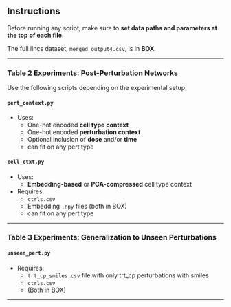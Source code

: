 ## Instructions

Before running any script, make sure to **set data paths and parameters at the top of each file**.

The full lincs dataset, `merged_output4.csv`, is in **BOX**.

---

### Table 2 Experiments: Post-Perturbation Networks

Use the following scripts depending on the experimental setup:

#### `pert_context.py`

- Uses:
  - One-hot encoded **cell type context**
  - One-hot encoded **perturbation context**
  - Optional inclusion of **dose** and/or **time**
  - can fit on any pert type

#### `cell_ctxt.py`

- Uses:
  - **Embedding-based** or **PCA-compressed** cell type context
- Requires:
  - `ctrls.csv`
  - Embedding `.npy` files (both in BOX)
  - can fit on any pert type

---

### Table 3 Experiments: Generalization to Unseen Perturbations

#### `unseen_pert.py`

- Requires:
  - `trt_cp_smiles.csv` file with only trt_cp perturbations with smiles
  - `ctrls.csv`
  - (Both in BOX)

---
